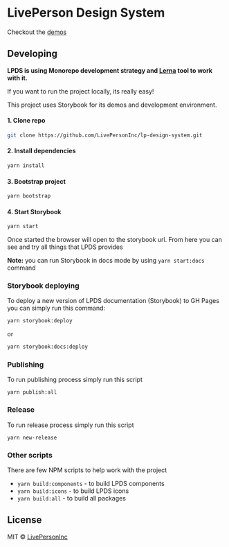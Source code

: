 # LivePerson Design System

Checkout the [demos](https://livepersoninc.github.io/lp-design-system)

## Developing

**LPDS is using Monorepo development strategy and [Lerna](https://lerna.js.org/) tool to work with it.**

If you want to run the project locally, its really easy!

This project uses Storybook for its demos and development environment.

#### 1. Clone repo

```bash
git clone https://github.com/LivePersonInc/lp-design-system.git
```

#### 2. Install dependencies

```bash
yarn install
```

#### 3. Bootstrap project

```bash
yarn bootstrap
```

#### 4. Start Storybook

```bash
yarn start
```

Once started the browser will open to the storybook url. From here you can see and try all things that LPDS provides

**Note:** you can run Storybook in docs mode by using `yarn start:docs` command

### Storybook deploying

To deploy a new version of LPDS documentation (Storybook) to GH Pages you can simply run this command:

```bash
yarn storybook:deploy
```
or
```bash
yarn storybook:docs:deploy
```

### Publishing

To run publishing process simply run this script

```bush
yarn publish:all
```

### Release

To run release process simply run this script

```bush
yarn new-release
```

### Other scripts

There are few NPM scripts to help work with the project

- `yarn build:components` - to build LPDS components
- `yarn build:icons` - to build LPDS icons
- `yarn build:all` - to build all packages

## License

MIT © [LivePersonInc](https://github.com/LivePersonInc)
